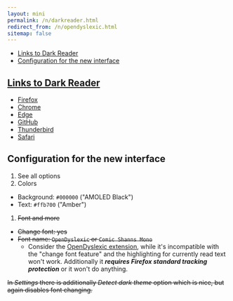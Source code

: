```yaml
---
layout: mini
permalink: /n/darkreader.html
redirect_from: /n/opendyslexic.html
sitemap: false
---
```


<!-- editorconfig-checker-disable -->
<!-- prettier-ignore-start -->

<!-- START doctoc generated TOC please keep comment here to allow auto update -->
<!-- DON'T EDIT THIS SECTION, INSTEAD RE-RUN doctoc TO UPDATE -->

- [Links to Dark Reader](#links-to-dark-reader)
- [Configuration for the new interface](#configuration-for-the-new-interface)

<!-- END doctoc generated TOC please keep comment here to allow auto update -->

<!-- prettier-ignore-end -->
<!-- editorconfig-checker-enable -->

## [Links to Dark Reader](https://github.com/darkreader/darkreader)

- [Firefox](https://addons.mozilla.org/firefox/addon/darkreader/)
- [Chrome](https://chrome.google.com/webstore/detail/dark-reader/eimadpbcbfnmbkopoojfekhnkhdbieeh/)
- [Edge](https://microsoftedge.microsoft.com/addons/detail/dark-reader/ifoakfbpdcdoeenechcleahebpibofpc/)
- [GitHub](https://github.com/darkreader/darkreader)
- [Thunderbird](https://addons.thunderbird.net/thunderbird/addon/darkreader)
- [Safari](https://darkreader.org/safari/)

## Configuration for the new interface

1. See all options
1. Colors

- Background: `#000000` ("AMOLED Black")
- Text: `#ffb700` ("Amber")

1. <del>Font and more</del>

- <del>Change font: yes</del>
- <del>Font name: `OpenDyslexic` or `Comic Shanns Mono`</del>
  - Consider the [OpenDyslexic extension](https://github.com/OpenDyslexic/extension),
    while it's incompatible with the "change font feature" and the
    highlighting for currently read text won't work. Additionally it
    **_requires Firefox standard tracking protection_** or it won't do
    anything.

<del>In _Settings_ there is additionally _Detect dark theme_ option which is nice,
but again disables font changing.<del>
